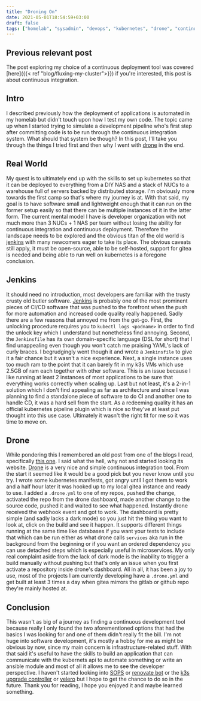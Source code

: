 ```yaml
---
title: "Droning On"
date: 2021-05-01T18:54:59+03:00
draft: false
tags: ["homelab", "sysadmin", "devops", "kubernetes", "drone", "continuous integration"]
---
```


## Previous relevant post
The post exploring my choice of a continuous deployment tool was covered [here]({{< ref "blog/fluxing-my-cluster">}}) if you're interested, this post is about continuous integration.

## Intro
I described previously how the deployment of applications is automated in my homelab but didn't touch upon how I test my own code.
The topic came up when I started trying to simulate a development pipeline who's first step after committing code is to be run through the continuous integration system.
What should that system be though?
In this post, I'll take you through the things I tried first and then why I went with [drone](https://www.drone.io/) in the end.

## Real World
My quest is to ultimately end up with the skills to set up kubernetes so that it can be deployed to everything from a DIY NAS and a stack of NUCs to a warehouse full of servers backed by distributed storage.
I'm obviously more towards the first camp so that's where my journey is at.
With that said, my goal is to have software small and lightweight enough that it can run on the former setup easily so that there can be multiple instances of it in the latter form.
The current mental model I have is developer organization with not much more than 3 NUCs + 1 NAS per team without losing the ability for continuous integration and continuous deployment.
Therefore the landscape needs to be explored and the obvious titan of the old world is [jenkins](https://www.jenkins.io/) with many newcomers eager to take its place.
The obvious caveats still apply, it must be open-source, able to be self-hosted, support for gitea is needed and being able to run well on kubernetes is a foregone conclusion.

## Jenkins
It should need no introduction, most developers are familiar with the trusty crusty old butler software.
[Jenkins](https://www.jenkins.io/) is probably one of the most prominent pieces of CI/CD software that was pushed to the forefront when the push for more automation and increased code quality really happened.
Sadly there are a few reasons that annoyed me from the get-go.
First, the unlocking procedure requires you to `kubectl logs <podname>` in order to find the unlock key which I understand but nonetheless find annoying.
Second, the `Jenkinsfile` has its own domain-specific language (DSL for short) that I find unappealing even though you won't catch me praising YAML's lack of curly braces.
I begrudgingly went though it and wrote a `Jenkinsfile` to give it a fair chance but it wasn't a nice experience.
Next, a single instance uses too much ram to the point that it can barely fit in my k3s VMs which use 2.5GB of ram each together with other software.
This is an issue because I like running at least 2 instances of most applications to be sure that everything works correctly when scaling up.
Last but not least, it's a 2-in-1 solution which I don't find appealing as far as architecture and since I was planning to find a standalone piece of software to do CI and another one to handle CD, it was a hard sell from the start.
As a redeeming quality it has an official kubernetes pipeline plugin which is nice so they've at least put thought into this use case.
Ultimately it wasn't the right fit for me so it was time to move on.

## Drone
While pondering this I remembered an old post from one of the blogs I read, specifically [this one](https://christine.website/blog/drone-kubernetes-cd-2020-07-10).
I said what the hell, why not and started looking its website.
[Drone](https://www.drone.io/) is a very nice and simple continuous integration tool.
From the start it seemed like it would be a good pick but you never know until you try.
I wrote some kubernetes manifests, got angry until I got them to work and a half hour later it was hooked up to my local gitea instance and ready to use.
I added a `.drone.yml` to one of my repos, pushed the change, activated the repo from the drone dashboard, made another change to the source code, pushed it and waited to see what happened.
Instantly drone received the webhook event and got to work.
The dashboard is pretty simple (and sadly lacks a dark mode) so you just hit the thing you want to look at, click on the build and see it happen.
It supports different things running at the same time like databases if you want your tests to include that which can be run either as what drone calls `services` aka run in the background from the beginning or if you want an ordered dependency you can use detached steps which is especially useful in microservices.
My only real complaint aside from the lack of dark mode is the inability to trigger a build manually without pushing but that's only an issue when you first activate a repository inside drone's dashboard.
All in all, it has been a joy to use, most of the projects I am currently developing have a `.drone.yml` and get built at least 3 times a day when gitea mirrors the gitlab or github repo they're mainly hosted at.

## Conclusion
This wasn't as big of a journey as finding a continuous development tool because really I only found the two aforementioned options that had the basics I was looking for and one of them didn't really fit the bill.
I'm not huge into software development, it's mostly a hobby for me as might be obvious by now, since my main concern is infrastructure-related stuff.
With that said it's useful to have the skills to build an application that can communicate with the kubernets api to automate something or write an ansible module and most of all it allows me to see the developer perspective.
I haven't started looking into [SOPS](https://github.com/mozilla/sops) or [renovate bot](https://renovatebot.com/) or the [k3s upgrade controller](https://github.com/rancher/system-upgrade-controller) or [velero](https://velero.io) but I hope to get the chance to do so in the future.
Thank you for reading, I hope you enjoyed it and maybe learned something.
